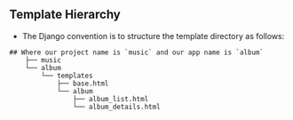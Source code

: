 ## Template Hierarchy

* The Django convention is to structure the template directory as follows:  

```
## Where our project name is `music` and our app name is `album`
    ├── music
    └── album
        └── templates
            ├── base.html
            └── album
                ├── album_list.html
                └── album_details.html
   
```


